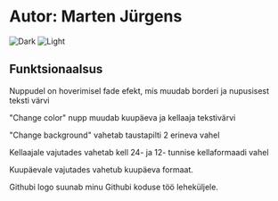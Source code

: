 <h1> Autor: <b>Marten Jürgens</b> </h1>

![Dark](https://i.imgur.com/fACJ6SO.png)
![Light](https://i.imgur.com/h9TzLug.png)

<h2>Funktsionaalsus</h2>

Nuppudel on hoverimisel fade efekt, mis muudab borderi ja nupusisest teksti värvi

"Change color" nupp muudab kuupäeva ja kellaaja tekstivärvi

"Change background" vahetab taustapilti 2 erineva vahel

Kellaajale vajutades vahetab kell 24- ja 12- tunnise kellaformaadi vahel

Kuupäevale vajutades vahetub kuupäeva formaat.

Githubi logo suunab minu Githubi koduse töö leheküljele.
